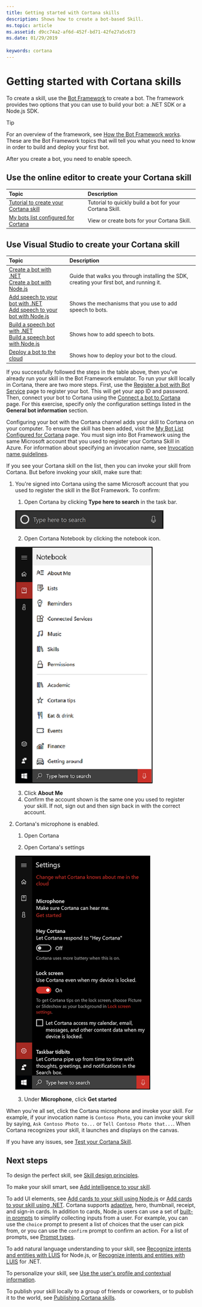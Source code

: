 ```yaml
---
title: Getting started with Cortana skills
description: Shows how to create a bot-based Skill.
ms.topic: article
ms.assetid: d9cc74a2-af6d-452f-bd71-42fe27a5c673
ms.date: 01/29/2019

keywords: cortana
---
```


# Getting started with Cortana skills

To create a skill, use the [Bot Framework](https://docs.microsoft.com/bot-framework) to create a bot. The framework provides two options that you can use to build your bot: a .NET SDK or a Node.js SDK.

>[!TIP]
> For an overview of the framework, see [How the Bot Framework works](https://docs.microsoft.com/azure/bot-service/bot-service-overview-readme?view=azure-bot-service-3.0). These are the Bot Framework topics that will tell you what you need to know in order to build and deploy your first bot.

After you create a bot, you need to enable speech.

## Use the online editor to create your Cortana skill

| Topic | Description |
|:--- |:--- |
| [Tutorial to create your Cortana skill](./mva22-hello-world.md) | Tutorial to quickly build a bot for your Cortana Skill. |
| [My bots list configured for Cortana](https://dev.botframework.com/bots?c=cortana) | View or create  bots for your Cortana Skill. |

## Use Visual Studio to create your Cortana skill

| Topic | Description |
|:--- |:--- | 
|[Create a bot with .NET](https://docs.microsoft.com/azure/bot-service/dotnet/bot-builder-dotnet-sdk-quickstart?view=azure-bot-service-3.0)<br />[Create a bot with Node.js](https://docs.microsoft.com/azure/bot-service/javascript/bot-builder-javascript-quickstart?view=azure-bot-service-3.0) | Guide that walks you through installing the SDK, creating your first bot, and running it.
|[Add speech to your bot with .NET](https://docs.microsoft.com/azure/bot-service/dotnet/bot-builder-dotnet-text-to-speech?view=azure-bot-service-3.0)<br />[Add speech to your bot with Node.js](https://docs.microsoft.com/azure/bot-service/nodejs/bot-builder-nodejs-text-to-speech?view=azure-bot-service-3.0)|Shows the mechanisms that you use to add speech to bots.
|[Build a speech bot with .NET](https://docs.microsoft.com/azure/bot-service/dotnet/bot-builder-dotnet-cortana-skill?view=azure-bot-service-3.0)<br />[Build a speech bot with Node.js](https://docs.microsoft.com/azure/bot-service/nodejs/bot-builder-nodejs-cortana-skill?view=azure-bot-service-3.0)|Shows how to add speech to bots.
|[Deploy a bot to the cloud](https://docs.microsoft.com/azure/bot-service/bot-service-build-continuous-deployment?view=azure-bot-service-3.0)|Shows how to deploy your bot to the cloud.

If you successfully followed the steps in the table above, then you've already run your skill in the Bot Framework emulator. To run your skill locally in Cortana, there are two more steps. First, use the [Register a bot with Bot Service](https://docs.microsoft.com/azure/bot-service/bot-service-quickstart-registration) page to register your bot. This will get your app ID and password. Then, connect your bot to Cortana using the [Connect a bot to Cortana](https://docs.microsoft.com/azure/bot-service/bot-service-channel-connect-cortana) page. For this exercise, specify only the configuration settings listed in the **General bot information** section.

Configuring your bot with the Cortana channel adds your skill to Cortana on your computer. To ensure the skill has been added, visit the [My Bot List Configured for Cortana](https://dev.botframework.com/bots?c=cortana) page. You must sign into Bot Framework using the same Microsoft account that you used to register your Cortana Skill in Azure.
For information about specifying an invocation name, see [Invocation name guidelines](./cortana-invocation-guidelines.md).

If you see your Cortana skill on the list, then you can invoke your skill from Cortana. But before invoking your skill, make sure that:

1. You're signed into Cortana using the same Microsoft account that you used to register the skill in the Bot Framework. To confirm:

    1. Open Cortana by clicking **Type here to search** in the task bar.

     ![Cortana](../media/images/open-cortana.png)

    2. Open Cortana Notebook by clicking the notebook icon.

     ![Cortana's Notebook](../media/images/notebook.png)

    3. Click **About Me**
    4. Confirm the account shown is the same one you used to register your skill. If not, sign out and then sign back in with the correct account.

1. Cortana's microphone is enabled.

    1. Open Cortana

    2. Open Cortana's settings

     ![Cortana settings](../media/images/cortana-settings.png)

    3. Under **Microphone**, click **Get started**

When you're all set, click the Cortana microphone and invoke your skill. For example, if your invocation name is `Contoso Photo`, you can invoke your skill by saying, `Ask Contoso Photo to...` or `Tell Contoso Photo that...`. When Cortana recognizes your skill, it launches and displays on the canvas.

If you have any issues, see [Test your Cortana Skill](./test-debug.md).

## Next steps

To design the perfect skill, see [Skill design principles](./design-principles.md).

To make your skill smart, see [Add intelligence to your skill](https://docs.microsoft.com/azure/bot-service/bot-service-concept-intelligence?view=azure-bot-service-3.0). 

To add UI elements, see [Add cards to your skill using Node.js](https://docs.microsoft.com/azure/bot-service/nodejs/bot-builder-nodejs-send-rich-cards?view=azure-bot-service-3.0) or [Add cards to your skill using .NET](https://docs.microsoft.com/azure/bot-service/dotnet/bot-builder-dotnet-add-rich-card-attachments?view=azure-bot-service-3.0). Cortana supports [adaptive](https://docs.microsoft.com/azure/bot-service/nodejs/bot-builder-nodejs-send-rich-cards?view=azure-bot-service-3.0#send-an-adaptive-card), hero, thumbnail, receipt, and sign-in cards. In addition to cards, Node.js users can use a set of [built-in prompts](https://docs.microsoft.com/azure/bot-service/nodejs/bot-builder-nodejs-dialog-prompt?view=azure-bot-service-3.0) to simplify collecting inputs from a user. For example, you can use the `choice` prompt to present a list of choices that the user can pick from, or you can use the `confirm` prompt to confirm an action. For a list of prompts, see [Prompt types](https://docs.microsoft.com/azure/bot-service/nodejs/bot-builder-nodejs-dialog-prompt?view=azure-bot-service-3.0#prompt-types).


To add natural language understanding to your skill, see [Recognize intents and entities with LUIS](https://docs.microsoft.com/azure/bot-service/nodejs/bot-builder-nodejs-recognize-intent-luis?view=azure-bot-service-3.0) for Node.js, or [Recognize intents and entities with LUIS](https://docs.microsoft.com/azure/bot-service/dotnet/bot-builder-dotnet-luis-dialogs?view=azure-bot-service-3.0) for .NET.

To personalize your skill, see [Use the user's profile and contextual information](./get-user-profile-context.md).

To publish your skill locally to a group of friends or coworkers, or to publish it to the world, see [Publishing Cortana skills](./publish-skill.md).
<!--
Check out the Bot Framework speech samples. [Node.js](https://github.com/Microsoft/BotBuilder-Samples/tree/master/Node/demo-RollerSkill) | [.NET](https://github.com/Microsoft/BotBuilder-Samples/tree/master/CSharp/demo-RollerSkill)
-->
